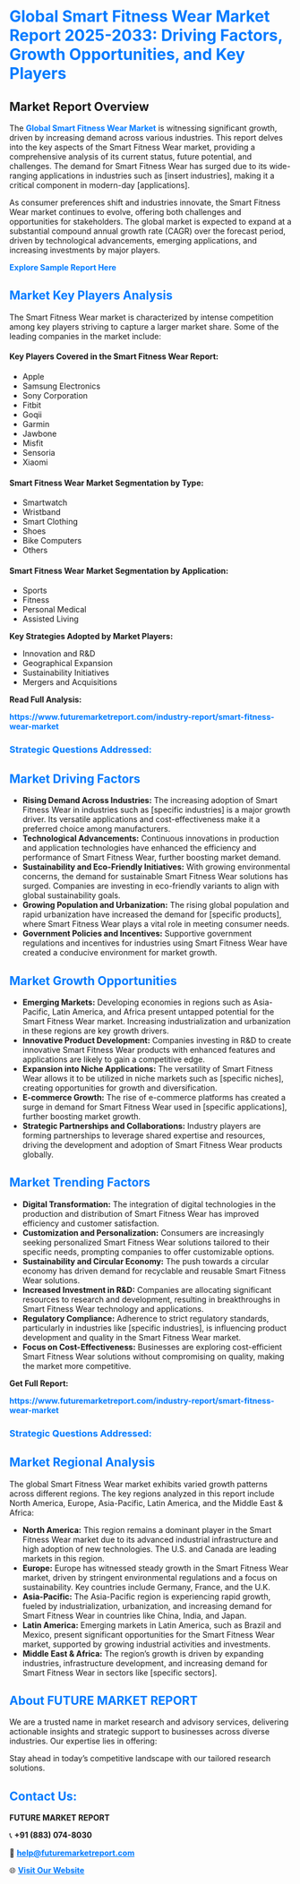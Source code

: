 <h1 style="color: #007BFF;">Global Smart Fitness Wear Market Report 2025-2033: Driving Factors, Growth Opportunities, and Key Players</h1>

<section id="overview">
<h2>Market Report Overview</h2>
<p>The <a href="https://www.futuremarketreport.com/industry-report/smart-fitness-wear-market" style="color: #007BFF; text-decoration: none;"><strong>Global Smart Fitness Wear Market</strong></a> is witnessing significant growth, driven by increasing demand across various industries. This report delves into the key aspects of the Smart Fitness Wear market, providing a comprehensive analysis of its current status, future potential, and challenges. The demand for Smart Fitness Wear has surged due to its wide-ranging applications in industries such as [insert industries], making it a critical component in modern-day [applications].</p>
<p>As consumer preferences shift and industries innovate, the Smart Fitness Wear market continues to evolve, offering both challenges and opportunities for stakeholders. The global market is expected to expand at a substantial compound annual growth rate (CAGR) over the forecast period, driven by technological advancements, emerging applications, and increasing investments by major players.</p>
</section>

<section id="overview">
<p><a href="https://www.futuremarketreport.com/request-sample/reportId=97904" style="color: #007BFF; text-decoration: none;"><strong>Explore Sample Report Here</strong></a></p>
</section>

<section id="key-players">
<h2 style="color: #007BFF;">Market Key Players Analysis</h2>
<p>The Smart Fitness Wear market is characterized by intense competition among key players striving to capture a larger market share. Some of the leading companies in the market include:</p>
<h4>Key Players Covered in the Smart Fitness Wear Report:</h4>
<ul><li>Apple</li><li>Samsung Electronics</li><li>Sony Corporation</li><li>Fitbit</li><li>Goqii</li><li>Garmin</li><li>Jawbone</li><li>Misfit</li><li>Sensoria</li><li>Xiaomi</li></ul>
<h4>Smart Fitness Wear Market Segmentation by Type:</h4>
<ul><li>Smartwatch</li><li>Wristband</li><li>Smart Clothing</li><li>Shoes</li><li>Bike Computers</li><li>Others</li></ul>

<h4>Smart Fitness Wear Market Segmentation by Application:</h4>
<ul><li>Sports</li><li>Fitness</li><li>Personal Medical</li><li>Assisted Living</li></ul>
<p><strong>Key Strategies Adopted by Market Players:</strong></p>
<ul>
<li>Innovation and R&D</li>
<li>Geographical Expansion</li>
<li>Sustainability Initiatives</li>
<li>Mergers and Acquisitions</li>
</ul>
</section>

<section>
<p><strong>Read Full Analysis: </strong></p><a href="https://www.futuremarketreport.com/industry-report/smart-fitness-wear-market" style="color: #007BFF; text-decoration: none;"><strong>https://www.futuremarketreport.com/industry-report/smart-fitness-wear-market</strong></a>
<h3 style="color: #007BFF;">Strategic Questions Addressed:</h3>
</section>

<section id="driving-factors">
<h2 style="color: #007BFF;">Market Driving Factors</h2>
<ul>
<li><strong>Rising Demand Across Industries:</strong> The increasing adoption of Smart Fitness Wear in industries such as [specific industries] is a major growth driver. Its versatile applications and cost-effectiveness make it a preferred choice among manufacturers.</li>
<li><strong>Technological Advancements:</strong> Continuous innovations in production and application technologies have enhanced the efficiency and performance of Smart Fitness Wear, further boosting market demand.</li>
<li><strong>Sustainability and Eco-Friendly Initiatives:</strong> With growing environmental concerns, the demand for sustainable Smart Fitness Wear solutions has surged. Companies are investing in eco-friendly variants to align with global sustainability goals.</li>
<li><strong>Growing Population and Urbanization:</strong> The rising global population and rapid urbanization have increased the demand for [specific products], where Smart Fitness Wear plays a vital role in meeting consumer needs.</li>
<li><strong>Government Policies and Incentives:</strong> Supportive government regulations and incentives for industries using Smart Fitness Wear have created a conducive environment for market growth.</li>
</ul>
</section>

<section id="growth-opportunities">
<h2 style="color: #007BFF;">Market Growth Opportunities</h2>
<ul>
<li><strong>Emerging Markets:</strong> Developing economies in regions such as Asia-Pacific, Latin America, and Africa present untapped potential for the Smart Fitness Wear market. Increasing industrialization and urbanization in these regions are key growth drivers.</li>
<li><strong>Innovative Product Development:</strong> Companies investing in R&D to create innovative Smart Fitness Wear products with enhanced features and applications are likely to gain a competitive edge.</li>
<li><strong>Expansion into Niche Applications:</strong> The versatility of Smart Fitness Wear allows it to be utilized in niche markets such as [specific niches], creating opportunities for growth and diversification.</li>
<li><strong>E-commerce Growth:</strong> The rise of e-commerce platforms has created a surge in demand for Smart Fitness Wear used in [specific applications], further boosting market growth.</li>
<li><strong>Strategic Partnerships and Collaborations:</strong> Industry players are forming partnerships to leverage shared expertise and resources, driving the development and adoption of Smart Fitness Wear products globally.</li>
</ul>
</section>

<section id="trending-factors">
<h2 style="color: #007BFF;">Market Trending Factors</h2>
<ul>
<li><strong>Digital Transformation:</strong> The integration of digital technologies in the production and distribution of Smart Fitness Wear has improved efficiency and customer satisfaction.</li>
<li><strong>Customization and Personalization:</strong> Consumers are increasingly seeking personalized Smart Fitness Wear solutions tailored to their specific needs, prompting companies to offer customizable options.</li>
<li><strong>Sustainability and Circular Economy:</strong> The push towards a circular economy has driven demand for recyclable and reusable Smart Fitness Wear solutions.</li>
<li><strong>Increased Investment in R&D:</strong> Companies are allocating significant resources to research and development, resulting in breakthroughs in Smart Fitness Wear technology and applications.</li>
<li><strong>Regulatory Compliance:</strong> Adherence to strict regulatory standards, particularly in industries like [specific industries], is influencing product development and quality in the Smart Fitness Wear market.</li>
<li><strong>Focus on Cost-Effectiveness:</strong> Businesses are exploring cost-efficient Smart Fitness Wear solutions without compromising on quality, making the market more competitive.</li>
</ul>
</section>

<section>
<p><strong>Get Full Report: </strong></p><a href="https://www.futuremarketreport.com/industry-report/smart-fitness-wear-market" style="color: #007BFF; text-decoration: none;"><strong>https://www.futuremarketreport.com/industry-report/smart-fitness-wear-market</strong></a>
<h3 style="color: #007BFF;">Strategic Questions Addressed:</h3>
</section>


<section id="regional-analysis">
<h2 style="color: #007BFF;">Market Regional Analysis</h2>
<p>The global Smart Fitness Wear market exhibits varied growth patterns across different regions. The key regions analyzed in this report include North America, Europe, Asia-Pacific, Latin America, and the Middle East & Africa:</p>
<ul>
<li><strong>North America:</strong> This region remains a dominant player in the Smart Fitness Wear market due to its advanced industrial infrastructure and high adoption of new technologies. The U.S. and Canada are leading markets in this region.</li>
<li><strong>Europe:</strong> Europe has witnessed steady growth in the Smart Fitness Wear market, driven by stringent environmental regulations and a focus on sustainability. Key countries include Germany, France, and the U.K.</li>
<li><strong>Asia-Pacific:</strong> The Asia-Pacific region is experiencing rapid growth, fueled by industrialization, urbanization, and increasing demand for Smart Fitness Wear in countries like China, India, and Japan.</li>
<li><strong>Latin America:</strong> Emerging markets in Latin America, such as Brazil and Mexico, present significant opportunities for the Smart Fitness Wear market, supported by growing industrial activities and investments.</li>
<li><strong>Middle East & Africa:</strong> The region’s growth is driven by expanding industries, infrastructure development, and increasing demand for Smart Fitness Wear in sectors like [specific sectors].</li>
</ul>
</section>

<footer>
<h2 style="color: #007BFF;">About FUTURE MARKET REPORT</h2>
<p>We are a trusted name in market research and advisory services, delivering actionable insights and strategic support to businesses across diverse industries. Our expertise lies in offering:</p>

<p>Stay ahead in today’s competitive landscape with our tailored research solutions.</p>

<h2 style="color: #007BFF;">Contact Us:</h2>
<p><strong>FUTURE MARKET REPORT</strong></p>
<p>📞 <strong>+91 (883) 074-8030</strong></p>
<p>📧 <strong><a href="mailto:help@futuremarketreport.com" style="color: #007BFF;">help@futuremarketreport.com</a></strong></p>
<p>🌐 <strong><a href="https://www.futuremarketreport.com/" style="color: #007BFF;">Visit Our Website</a></strong></p>
</footer>